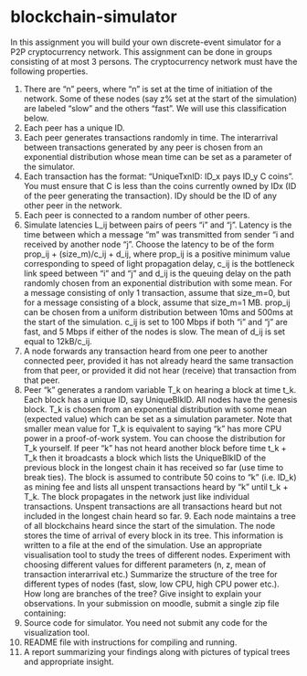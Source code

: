 # blockchain-simulator
In this assignment you will build your own discrete-event simulator for a P2P cryptocurrency network. This assignment can be done in groups consisting of at most 3 persons. The cryptocurrency network must have the following properties.
1. There are “n” peers, where “n” is set at the time of initiation of the network. Some of these nodes (say z% set at the start of the simulation) are labeled “slow” and the others “fast”. We will use this classification below.
2. Each peer has a unique ID.
3. Each peer generates transactions randomly in time. The interarrival between
transactions generated by any peer is chosen from an exponential distribution whose
mean time can be set as a parameter of the simulator.
4. Each transaction has the format: “UniqueTxnID: ID_x pays ID_y C coins”. You must
ensure that C is less than the coins currently owned by IDx (ID of the peer generating
the transaction). IDy should be the ID of any other peer in the network.
5. Each peer is connected to a random number of other peers.
6. Simulate latencies L_ij between pairs of peers “i” and “j”. Latency is the time between
which a message “m” was transmitted from sender “i and received by another node “j”. Choose the latency to be of the form prop_ij + (size_m)/c_ij + d_ij, where prop_ij is a positive minimum value corresponding to speed of light propagation delay, c_ij is the bottleneck link speed between “i” and “j” and d_ij is the queuing delay on the path randomly chosen from an exponential distribution with some mean. For a message consisting of only 1 transaction, assume that size_m=0, but for a message consisting of a block, assume that size_m=1 MB. prop_ij can be chosen from a uniform distribution between 10ms and 500ms at the start of the simulation. c_ij is set to 100 Mbps if both “i” and “j” are fast, and 5 Mbps if either of the nodes is slow. The mean of d_ij is set equal to 12kB/c_ij.
7. A node forwards any transaction heard from one peer to another connected peer, provided it has not already heard the same transaction from that peer, or provided it did not hear (receive) that transaction from that peer.
8. Peer “k” generates a random variable T_k on hearing a block at time t_k. Each block has a unique ID, say UniqueBlkID. All nodes have the genesis block. T_k is chosen from an exponential distribution with some mean (expected value) which can be set as a simulation parameter. Note that smaller mean value for T_k is equivalent to saying “k” has more CPU power in a proof-of-work system. You can choose the distribution for T_k yourself. If peer “k” has not heard another block before time t_k + T_k then it broadcasts a block which lists the UniqueBlkID of the previous block in the longest chain it has received so far (use time to break ties). The block is assumed to contribute 50 coins to “k” (i.e. ID_k) as mining fee and lists all unspent transactions heard by “k” until t_k + T_k.
The block propagates in the network just like individual transactions. Unspent
transactions are all transactions heard but not included in the longest chain heard so far. 9. Each node maintains a tree of all blockchains heard since the start of the simulation. The
node stores the time of arrival of every block in its tree. This information is written to a file at the end of the simulation.
Use an appropriate visualisation tool to study the trees of different nodes. Experiment with choosing different values for different parameters (n, z, mean of transaction interarrival etc.) Summarize the structure of the tree for different types of nodes (fast, slow, low CPU, high CPU power etc.). How long are branches of the tree? Give insight to explain your observations.
In your submission on moodle, submit a single zip file containing:
1. Source code for simulator. You need not submit any code for the visualization tool.
2. README file with instructions for compiling and running.
3. A report summarizing your findings along with pictures of typical trees and appropriate
insight.
